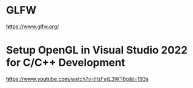 # 


# GLFW
https://www.glfw.org/

# Setup OpenGL in Visual Studio 2022 for C/C++ Development
https://www.youtube.com/watch?v=HzFatL3WT6g&t=193s